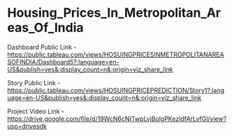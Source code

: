 # Housing_Prices_In_Metropolitan_Areas_Of_India


Dashboard Public Link - https://public.tableau.com/views/HOSUINGPRICESINMETROPOLITANAREASOFINDIA/Dashboard5?:language=en-US&publish=yes&:display_count=n&:origin=viz_share_link

Story Public Link - https://public.tableau.com/views/HOSUINGPRICEPREDICTION/Story1?:language=en-US&publish=yes&:display_count=n&:origin=viz_share_link

Project Video Link - https://drive.google.com/file/d/19WcN6cNITwpLvjBolgPKezldfArLvfGl/view?usp=drivesdk
